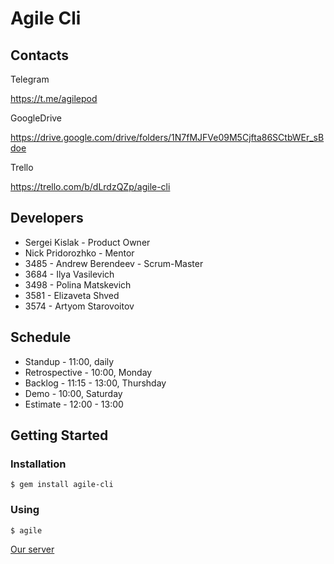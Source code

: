 # Agile Cli

## Contacts

Telegram

https://t.me/agilepod

GoogleDrive

https://drive.google.com/drive/folders/1N7fMJFVe09M5Cjfta86SCtbWEr_sBdoe

Trello

https://trello.com/b/dLrdzQZp/agile-cli

## Developers

* Sergei Kislak - Product Owner
* Nick Pridorozhko - Mentor
* 3485 - Andrew Berendeev - Scrum-Master
* 3684 - Ilya Vasilevich
* 3498 - Polina Matskevich
* 3581 - Elizaveta Shved
* 3574 - Artyom Starovoitov

## Schedule

* Standup - 11:00, daily
* Retrospective - 10:00, Monday
* Backlog - 11:15 - 13:00, Thurshday
* Demo - 10:00, Saturday
* Estimate - 12:00 - 13:00

## Getting Started

### Installation
```
$ gem install agile-cli

```
### Using
```
$ agile

```

[Our server](https://ancient-brook-87232.herokuapp.com/)
